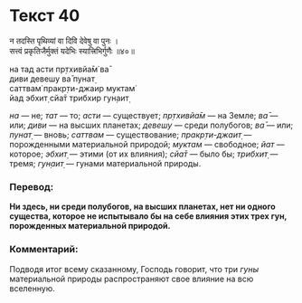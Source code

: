 # Текст 40

न तदस्ति पृथिव्यां वा दिवि देवेषु वा पुनः ।  
सत्त्वं प्रकृतिजैर्मुक्तं यदेभिः स्यात्त्रिभिर्गुणैः ॥४०॥

на тад асти пр̣тхивйа̄м̇ ва̄  
диви девешу ва̄ пунат̣  
саттвам̇ пракр̣ти-джаир муктам̇  
йад эбхит̣ сйа̄т трибхир гун̣аит̣

_на_ — не; _тат_ — то; _асти_ — существует; _пр̣тхивйа̄м_ — на Земле; _ва̄_ — или; _диви_ — на высших планетах; _девешу_ — среди полубогов; _ва̄_ — или; _пунат̣_ — вновь; _саттвам_ — существование; _пракр̣ти-джаит̣_ — порожденными материальной природой; _муктам_ — свободное; _йат_ — которое; _эбхит̣_ — этими (от их влияния); _сйа̄т_ — было бы; _трибхит̣_ — тремя; _гун̣аит̣_ — гунами материальной природы.

### Перевод:

**Ни здесь, ни среди полубогов, на высших планетах, нет ни одного существа, которое не испытывало бы на себе влияния этих трех гун, порожденных материальной природой.**

### Комментарий:

Подводя итог всему сказанному, Господь говорит, что три _гуны_ материальной природы распространяют свое влияние на всю вселенную.